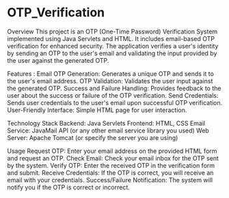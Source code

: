# OTP_Verification

Overview
This project is an OTP (One-Time Password) Verification System implemented using Java Servlets and HTML. It includes email-based OTP verification for enhanced security. The application verifies a user's identity by sending an OTP to the user's email and validating the input provided by the user against the generated OTP.

Features :
Email OTP Generation: Generates a unique OTP and sends it to the user's email address.
OTP Validation: Validates the user input against the generated OTP.
Success and Failure Handling: Provides feedback to the user about the success or failure of the OTP verification.
Send Credentials: Sends user credentials to the user's email upon successful OTP verification.
User-Friendly Interface: Simple HTML page for user interaction.

Technology Stack
Backend: Java Servlets
Frontend: HTML, CSS
Email Service: JavaMail API (or any other email service library you used)
Web Server: Apache Tomcat (or specify the server you are using)

Usage
Request OTP: Enter your email address on the provided HTML form and request an OTP.
Check Email: Check your email inbox for the OTP sent by the system.
Verify OTP: Enter the received OTP in the verification form and submit.
Receive Credentials: If the OTP is correct, you will receive an email with your credentials.
Success/Failure Notification: The system will notify you if the OTP is correct or incorrect.
